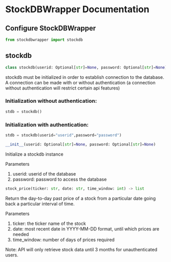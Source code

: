 # StockDBWrapper Documentation

## Configure StockDBWrapper

```python
from stockdbwrapper import stockdb
```

## stockdb

```python
class stockdb(userid: Optional[str]=None, password: Optional[str]=None)
```

 stockdb must be initialized in order to establish connection to the database. A connection can be made with or without authentication (a connection without authentication will restrict certain api features)

### Initialization without authentication:
```python
stdb = stockdb()
```

### Initialization with authentication:
```python
stdb = stockdb(userid="userid",password="password")
```

```python
__init__(userid: Optional[str]=None, password: Optional[str]=None)
```
Initialize a stockdb instance

Parameters
1. userid: userid of the database
2. password: password to access the database

```python
stock_price(ticker: str, date: str, time_window: int) -> list
```
Return the day-to-day past price of a stock from a particular date going back a particular interval of time.

Parameters
1. ticker: the ticker name of the stock
2. date: most recent date in YYYY-MM-DD format, until which prices are needed
3. time_window: number of days of prices required

Note: API will only retrieve stock data until 3 months for unauthenticated users.